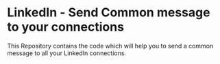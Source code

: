 # LinkedIn - Send Common message to your connections

This Repository contains the code which will help you to send a common message to all your LinkedIn connections.



